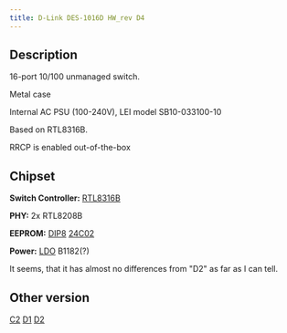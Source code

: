```yaml
---
title: D-Link DES-1016D HW_rev D4
---
```


## Description

16-port 10/100 unmanaged switch.

Metal case

Internal AC PSU (100-240V), LEI model SB10-033100-10

Based on RTL8316B.

RRCP is enabled out-of-the-box

## Chipset

**Switch Controller:** [RTL8316B]

**PHY:** 2x RTL8208B

**EEPROM:** [DIP8][DIP8] [24C02]

**Power:** [LDO] B1182(?)

It seems, that it has almost no differences from "D2" as far as I can tell.

## Other version

[C2](dlink_des1016d_c2.md)
[D1](dlink_des1016d_d1.md)
[D2](dlink_des1016d_d2.md)

[RTL8316B]: ../chip/rtl8316b.md
[DIP8]: ../dip8.md
[LDO]: ../ldo.md
[24C02]: ../eeprom.md#24c02
